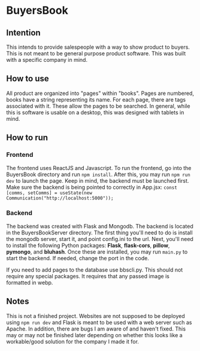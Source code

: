 # BuyersBook

## Intention

This intends to provide salespeople with a way to show product to buyers. This is not meant to be general purpose product software. This was built with a specific company in mind.

## How to use

All product are organized into "pages" within "books". Pages are numbered, books have a string representing its name. For each page, there are tags associated with it. These allow the pages to be searched. In general, while this is software is usable on a desktop, this was designed with tablets in mind.

## How to run

### Frontend

The frontend uses ReactJS and Javascript. To run the frontend, go into the BuyersBook directory and run `npm install`. After this, you may run `npm run dev` to launch the page. Keep in mind, the backend must be launched first. Make sure the backend is being pointed to correctly in App.jsx: `const [comms, setComms] = useState(new Communication("http://localhost:5000"));`

### Backend

The backend was created with Flask and Mongodb. The backend is located in the BuyersBookServer directory. The first thing you'll need to do is install the mongodb server, start it, and point config.ini to the url. Next, you'll need to install the following Python packages: **Flask**, **flask-cors**, **pillow**, **pymongo**, and **bluhash**. Once these are installed, you may run `main.py` to start the backend. If needed, change the port in the code.

If you need to add pages to the database use bbscli.py. This should not require any special packages. It requires that any passed image is formatted in webp.

## Notes

This is not a finished project. Websites are not supposed to be deployed using `npm run dev` and Flask is meant to be used with a web server such as Apache. In addition, there are bugs I am aware of and haven't fixed. This may or may not be finished later depending on whether this looks like a workable/good solution for the company I made it for.
